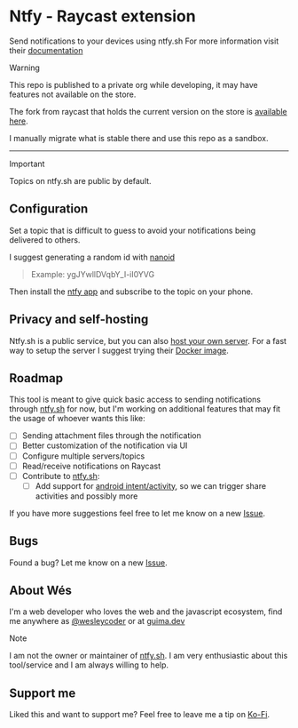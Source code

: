 # Ntfy - Raycast extension

Send notifications to your devices using ntfy.sh
For more information visit their [documentation][ntfy-doc]

> [!WARNING]
> This repo is published to a private org while developing, it may have features not available on the store.
>
> The fork from raycast that holds the current version on the store is [available here][main-repo].
>
> I manually migrate what is stable there and use this repo as a sandbox.
---
> [!IMPORTANT]
Topics on ntfy.sh are public by default.

## Configuration

Set a topic that is difficult to guess to avoid your notifications being delivered to others.

I suggest generating a random id with [nanoid][nanoid-gen]
> Example: ygJYwllDVqbY_I-iI0YVG

Then install the [ntfy app][ntfy-app] and subscribe to the topic on your phone.

## Privacy and self-hosting

Ntfy.sh is a public service, but you can also [host your own server][ntfy-self-host].
For a fast way to setup the server I suggest trying their [Docker image][ntfy-docker].

## Roadmap

This tool is meant to give quick basic access to sending notifications through [ntfy.sh][ntfy] for now, but I'm working
on additional features that may fit the usage of whoever wants this like:

- [ ] Sending attachment files through the notification
- [ ] Better customization of the notification via UI
- [ ] Configure multiple servers/topics
- [ ] Read/receive notifications on Raycast
- [ ] Contribute to [ntfy.sh][ntfy]:
  - [ ] Add support for [android intent/activity][android-intent], so we can trigger share activities and possibly more

If you have more suggestions feel free to let me know on a new [Issue][gh-feat-req].

## Bugs

Found a bug? Let me know on a new [Issue][gh-bug].

## About Wés

I'm a web developer who loves the web and the javascript ecosystem, find me anywhere as [@wesleycoder][wes-twitter] or
at [guima.dev][guima-coffee]

> [!NOTE]
> I am not the owner or maintainer of [ntfy.sh][ntfy].
> I am very enthusiastic about this tool/service and I am always willing to help.

## Support me

Liked this and want to support me?
Feel free to leave me a tip on [Ko-Fi](https://ko-fi.com/wesleycoder/tip).

[guima-coffee]: https://guima.dev/coffee
[wes-twitter]: https://x.com/wesleycoder
[main-repo]: https://github.com/wesleycoder/raycast-extensions
[ntfy]: https://ntfy.sh/
[ntfy-doc]: https://docs.ntfy.sh/
[ntfy-app]: https://docs.ntfy.sh/#step-1-get-the-app
[nanoid-gen]: https://nanoid.jormaechea.com.ar/
[ntfy-docker]: https://docs.ntfy.sh/install/#docker
[ntfy-self-host]: https://docs.ntfy.sh/install/
[android-intent]: https://developer.android.com/guide/components/intents-filters
[gh-feat-req]: https://github.com/raycast/extensions/issues/new?title=%5BNtfy%5D+...&template=extension_feature_request.yml&labels=extension%2Cfeature%2Brequest&extension-url=https%3A%2F%2Fwww.raycast.com%2Fwesleycoder%2Fntfy&body=%0A%3C%21--%0APlease+update+the+title+above+to+consisely+describe+the+issue%0A--%3E%0A%0A%23%23%23+Extension%0A%0A%23%7Brepository_url%28extension.latest_version%29%7D%0A%0A%23%23%23+Description%0A%0A%3C%21--%0ADescribe+the+feature+and+the+current+behavior%2Fstate.%0A--%3E%0A%0A%23%23%23+Who+will+benefit+from+this+feature%3F%0A%0A%23%23%23+Anything+else%3F%0A%0A%3C%21--%0ALinks%3F+References%3F+Anything+that+will+give+us+more+context%21%0ATip%3A+You+can+attach+images+or+log+files+by+clicking+this+area+to+highlight+it+and+then+dragging+files+in.%0A--%3E%0A%0A
[gh-bug]: https://github.com/raycast/extensions/issues/new?title=%5BNtfy%5D+...&template=extension_bug_report.yml&labels=extension%2Cbug&extension-url=https%3A%2F%2Fwww.raycast.com%2Fwesleycoder%2Fntfy&body=%0A%3C%21--%0APlease+update+the+title+above+to+consisely+describe+the+issue%0A--%3E%0A%0A%23%23%23+Extension%0A%0Ahttps%3A%2F%2Fraycast.com%2F%23%7Bextension_path%28extension%29%7D%0A%0A%23%23%23+Description%0A%0A%3C%21--%0APlease+provide+a+clear+and+concise+description+of+what+the+bug+is.+Include+screenshots+if+needed.+Please+test+using+the+latest+version+of+the+extension%2C+Raycast+and+API.%0A--%3E%0A%0A%23%23%23+Steps+To+Reproduce%0A%0A%3C%21--%0AYour+bug+will+get+fixed+much+faster+if+the+extension+author+can+easily+reproduce+it.+Issues+without+reproduction+steps+may+be+immediately+closed+as+not+actionable.%0A--%3E%0A%0A1.+In+this+environment...%0A2.+With+this+config...%0A3.+Run+%27...%27%0A4.+See+error...%0A%0A%23%23%23+Current+Behavior%0A%0A%23%23%23+Expected+Behavior%0A%0A
